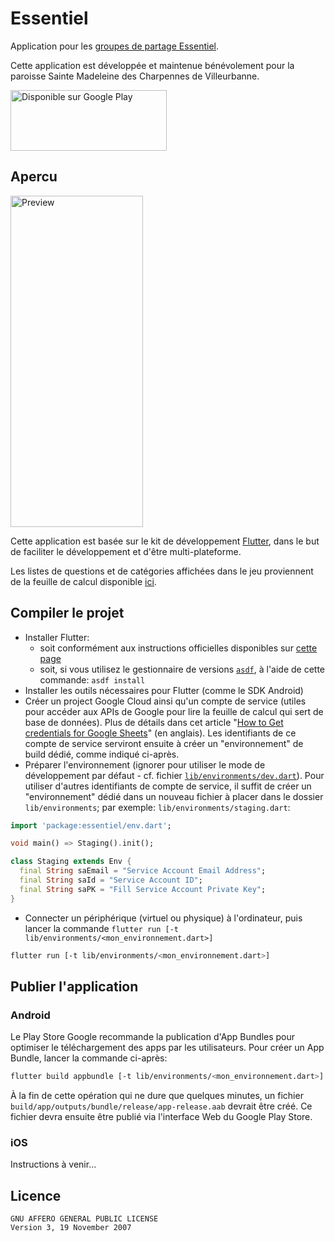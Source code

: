 # Essentiel

Application pour les [groupes de partage Essentiel](https://www.saintemadeleinevilleurbanne.fr/groupe-essentiel/).

Cette application est développée et maintenue bénévolement pour la paroisse Sainte Madeleine des Charpennes de Villeurbanne.

<a href='https://play.google.com/store/apps/details?id=lemrapps.essentiel&hl=fr&gl=FR&pcampaignid=pcampaignidMKT-Other-global-all-co-prtnr-py-PartBadge-Mar2515-1'><img alt='Disponible sur Google Play' src='https://play.google.com/intl/en_us/badges/static/images/badges/fr_badge_web_generic.png' style="height: 97px; width:250px;"/></a>

## Apercu

<img src="deployment/google_play/screenshots/phone/screen-0.png" alt="Preview" style="height: 530px; width:212px;"/>

Cette application est basée sur le kit de développement [Flutter](https://flutter.dev/),
dans le but de faciliter le développement et d'être multi-plateforme.

Les listes de questions et de catégories affichées dans le jeu
proviennent de la feuille de calcul disponible [ici](https://docs.google.com/spreadsheets/d/1cR8lE6eCvDrgUXAVD1bmm36j6v5MtOEurSOAEfrTcCI/edit#gid=0).

## Compiler le projet

- Installer Flutter:
  - soit conformément aux instructions officielles disponibles sur [cette page](https://docs.flutter.dev/get-started/install)
  - soit, si vous utilisez le gestionnaire de versions [`asdf`](https://asdf-vm.com/), à l'aide de cette commande: `asdf install`
- Installer les outils nécessaires pour Flutter (comme le SDK Android)
- Créer un project Google Cloud ainsi qu'un compte de service (utiles pour accéder aux APIs de Google pour lire la feuille de calcul qui sert de base de données). Plus de détails dans cet article "[How to Get credentials for Google Sheets](https://medium.com/@a.marenkov/how-to-get-credentials-for-google-sheets-456b7e88c430)" (en anglais). Les identifiants de ce compte de service serviront ensuite à créer un "environnement" de build dédié, comme indiqué ci-après.
- Préparer l'environnement (ignorer pour utiliser le mode de développement par défaut - cf. fichier [`lib/environments/dev.dart`](lib/environments/dev.dart)). Pour utiliser d'autres identifiants de compte de service, il suffit de créer un "environnement" dédié dans un nouveau fichier à placer dans le dossier `lib/environments`; par exemple: `lib/environments/staging.dart`:
```dart
import 'package:essentiel/env.dart';

void main() => Staging().init();

class Staging extends Env {
  final String saEmail = "Service Account Email Address";
  final String saId = "Service Account ID";
  final String saPK = "Fill Service Account Private Key";
}
```
- Connecter un périphérique (virtuel ou physique) à l'ordinateur, puis lancer la commande `flutter run [-t lib/environments/<mon_environnement.dart>]`

```bash
flutter run [-t lib/environments/<mon_environnement.dart>]
```

## Publier l'application

### Android

Le Play Store Google recommande la publication d'App Bundles pour optimiser le téléchargement des apps par les utilisateurs.
Pour créer un App Bundle, lancer la commande ci-après:

```bash
flutter build appbundle [-t lib/environments/<mon_environnement.dart>]
```

À la fin de cette opération qui ne dure que quelques minutes, un fichier `build/app/outputs/bundle/release/app-release.aab` devrait être créé.
Ce fichier devra ensuite être publié via l'interface Web du Google Play Store.

### iOS

Instructions à venir...

## Licence

    GNU AFFERO GENERAL PUBLIC LICENSE
    Version 3, 19 November 2007

